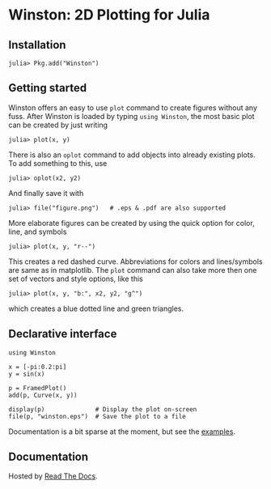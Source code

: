 Winston: 2D Plotting for Julia
==============================

Installation
------------

    julia> Pkg.add("Winston")


Getting started
---------------

Winston offers an easy to use `plot` command to create figures without any
fuss. After Winston is loaded by typing `using Winston`, the most basic
plot can be created by just writing

```jlcon
julia> plot(x, y)
```

There is also an `oplot` command to add objects into already existing
plots. To add something to this, use

```jlcon
julia> oplot(x2, y2)
```

And finally save it with

```jlcon
julia> file("figure.png")   # .eps & .pdf are also supported
```

More elaborate figures can be created by using the quick option for color,
line, and symbols

```jlcon
julia> plot(x, y, "r--")
```

This creates a red dashed curve. Abbreviations for colors and lines/symbols
are same as in matplotlib. The `plot` command can also take more then
one set of vectors and style options, like this

```jlcon
julia> plot(x, y, "b:", x2, y2, "g^")
```

which creates a blue dotted line and green triangles.
 
Declarative interface
---------------------

    using Winston

    x = [-pi:0.2:pi]
    y = sin(x)

    p = FramedPlot()
    add(p, Curve(x, y))

    display(p)              # Display the plot on-screen
    file(p, "winston.eps")  # Save the plot to a file

Documentation is a bit sparse at the moment, but see the
[examples](https://github.com/nolta/Winston.jl/blob/master/doc/examples.md).

Documentation
-------------

Hosted by [Read The Docs](http://winston.rtfd.org/).
